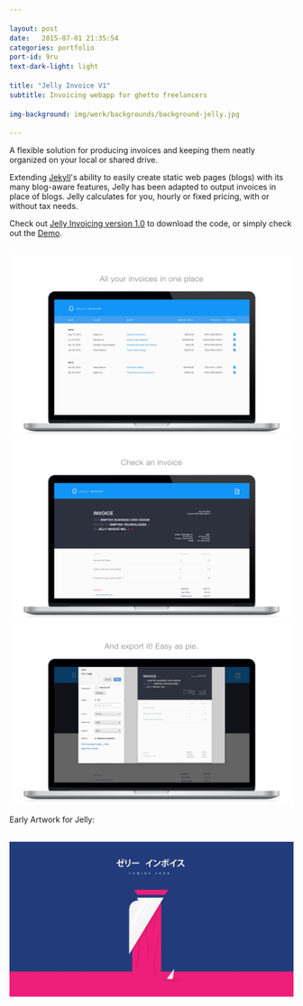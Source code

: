 ```yaml
---

layout: post
date:   2015-07-01 21:35:54
categories: portfolio
port-id: 9ru
text-dark-light: light

title: "Jelly Invoice V1"
subtitle: Invoicing webapp for ghetto freelancers

img-background: img/work/backgrounds/background-jelly.jpg

---
```


A flexible solution for producing invoices and keeping them neatly organized on your local or shared drive.

Extending <a href="http://jekyllrb.com/" target="_blank">Jekyll</a>'s ability to easily create static web pages (blogs) with its many blog-aware features, Jelly has been adapted to output invoices in place of blogs. Jelly calculates for you, hourly or fixed pricing, with or without tax needs.

Check out <a href="http://mrurka.github.io/jelly-invoice-website/" target="_blank">Jelly Invoicing version 1.0</a> to download the code, or simply check out the <a href="http://mrurka.github.io/jelly-invoice/" target="_blank">Demo</a>.

<div class="image-container">
    <img class="clear" src=""/>
    <img class="w4" src="./img/work/jelly/jelly-invoice-screen1.jpg" alt="Preview of Jelly Invoice's Index of Invoices"/>
    <img class="w4" src="./img/work/jelly/jelly-invoice-screen2.jpg" alt="Preview of Jelly Invoice Invoice Page"/>
    <img class="w4" src="./img/work/jelly/jelly-invoice-screen3.jpg" alt="Preview of Jelly Invoice Exporting an invoice"/>
</div>

Early Artwork for Jelly: 

<div class="image-container">
    <img class="clear" src=""/>
    <img class="w4" src="./img/work/jelly/jelly-invoice-wide.jpg" alt="Promo photo for Jelly Invoice"/>
</div>